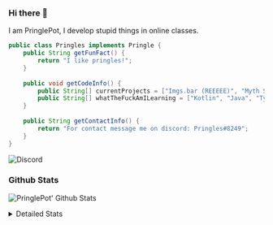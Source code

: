 ### Hi there 👋

I am PringlePot, I develop stupid things in online classes. 

```java
public class Pringles implements Pringle {
    public String getFunFact() {
        return "I like pringles!";
    }
    
    public void getCodeInfo() {
        public String[] currentProjects = ["Imgs.bar (REEEEE)", "Myth Sniper (Dead)"];
        public String[] whatTheFuckAmILearning = ["Kotlin", "Java", "Typescript", "NextJS"];
    }
    
    public String getContactInfo() {
        return "For contact message me on discord: Pringles#8249";
    }
}
```
![Discord](https://discord.c99.nl/widget/theme-1/226911291636318208.png)


### Github Stats
![PringlePot' Github Stats](https://github-readme-stats.vercel.app/api?username=PringlePot&show_icons=true&theme=dark)

<details>
  <summary>Detailed Stats</summary>
    
<!--START_SECTION:waka-->
![Lines of code](https://img.shields.io/badge/From%20Hello%20World%20I%27ve%20Written-96936%20lines%20of%20code-blue)

**🐱 My Github Data** 

> 🏆 553 Contributions in the Year 2021
 > 
> 📦 87.7 kB Used in Github's Storage 
 > 
> 💼 Opted to Hire
 > 
> 📜 8 Public Repositories 
 > 
> 🔑 9 Private Repositories  
 > 
**I'm an Early 🐤** 

```text
🌞 Morning    89 commits     █████░░░░░░░░░░░░░░░░░░░░   19.96% 
🌆 Daytime    178 commits    ██████████░░░░░░░░░░░░░░░   39.91% 
🌃 Evening    179 commits    ██████████░░░░░░░░░░░░░░░   40.13% 
🌙 Night      0 commits      ░░░░░░░░░░░░░░░░░░░░░░░░░   0.0%

```
📅 **I'm Most Productive on Monday** 

```text
Monday       119 commits    ██████░░░░░░░░░░░░░░░░░░░   26.68% 
Tuesday      41 commits     ██░░░░░░░░░░░░░░░░░░░░░░░   9.19% 
Wednesday    58 commits     ███░░░░░░░░░░░░░░░░░░░░░░   13.0% 
Thursday     54 commits     ███░░░░░░░░░░░░░░░░░░░░░░   12.11% 
Friday       34 commits     ██░░░░░░░░░░░░░░░░░░░░░░░   7.62% 
Saturday     59 commits     ███░░░░░░░░░░░░░░░░░░░░░░   13.23% 
Sunday       81 commits     ████░░░░░░░░░░░░░░░░░░░░░   18.16%

```


📊 **This Week I Spent My Time On** 

```text
💬 Programming Languages: 
TypeScript               10 hrs 43 mins      ██████████████████████░░░   88.64% 
JSON                     39 mins             █░░░░░░░░░░░░░░░░░░░░░░░░   5.39% 
Other                    23 mins             ░░░░░░░░░░░░░░░░░░░░░░░░░   3.23% 
JavaScript               8 mins              ░░░░░░░░░░░░░░░░░░░░░░░░░   1.24% 
Docker                   5 mins              ░░░░░░░░░░░░░░░░░░░░░░░░░   0.76%

🔥 Editors: 
VS Code                  11 hrs 50 mins      ████████████████████████░   97.89% 
Sublime Text             15 mins             ░░░░░░░░░░░░░░░░░░░░░░░░░   2.11%

```

**I Mostly Code in Java** 

```text
Java                     6 repos             ███████████░░░░░░░░░░░░░░   46.15% 
Python                   2 repos             ███░░░░░░░░░░░░░░░░░░░░░░   15.38% 
Kotlin                   1 repo              ██░░░░░░░░░░░░░░░░░░░░░░░   7.69% 
CSS                      1 repo              ██░░░░░░░░░░░░░░░░░░░░░░░   7.69% 
JavaScript               1 repo              ██░░░░░░░░░░░░░░░░░░░░░░░   7.69%

```



 Last Updated on 10/08/2021
<!--END_SECTION:waka-->
</details>
